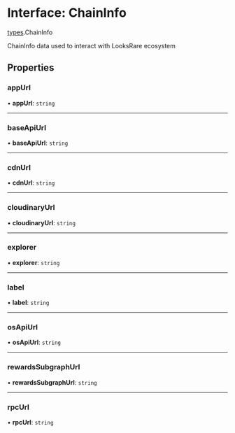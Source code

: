 # Interface: ChainInfo

[types](../modules/types.md).ChainInfo

ChainInfo data used to interact with LooksRare ecosystem

## Properties

### appUrl

• **appUrl**: `string`

___

### baseApiUrl

• **baseApiUrl**: `string`

___

### cdnUrl

• **cdnUrl**: `string`

___

### cloudinaryUrl

• **cloudinaryUrl**: `string`

___

### explorer

• **explorer**: `string`

___

### label

• **label**: `string`

___

### osApiUrl

• **osApiUrl**: `string`

___

### rewardsSubgraphUrl

• **rewardsSubgraphUrl**: `string`

___

### rpcUrl

• **rpcUrl**: `string`

